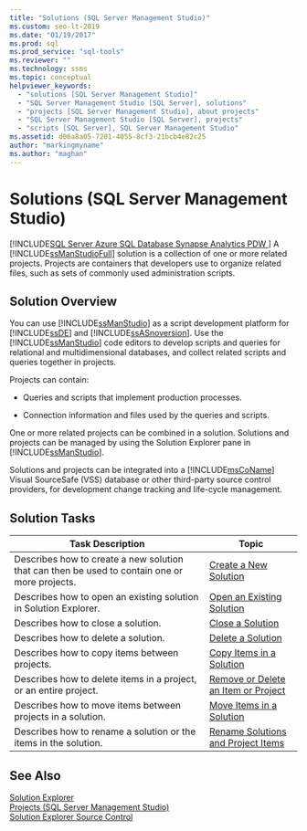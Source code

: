 ```yaml
---
title: "Solutions (SQL Server Management Studio)"
ms.custom: seo-lt-2019
ms.date: "01/19/2017"
ms.prod: sql
ms.prod_service: "sql-tools"
ms.reviewer: ""
ms.technology: ssms
ms.topic: conceptual
helpviewer_keywords: 
  - "solutions [SQL Server Management Studio]"
  - "SQL Server Management Studio [SQL Server], solutions"
  - "projects [SQL Server Management Studio], about projects"
  - "SQL Server Management Studio [SQL Server], projects"
  - "scripts [SQL Server], SQL Server Management Studio"
ms.assetid: d06a8a05-7201-4055-8cf3-21bcb4e82c25
author: "markingmyname"
ms.author: "maghan"
---
```

# Solutions (SQL Server Management Studio)
[!INCLUDE[SQL Server Azure SQL Database Synapse Analytics PDW ](../../includes/applies-to-version/sql-asdb-asdbmi-asa-pdw.md)]
A [!INCLUDE[ssManStudioFull](../../includes/ssmanstudiofull-md.md)] solution is a collection of one or more related projects. Projects are containers that developers use to organize related files, such as sets of commonly used administration scripts.  
  
## Solution Overview  
You can use [!INCLUDE[ssManStudio](../../includes/ssmanstudio-md.md)] as a script development platform for [!INCLUDE[ssDE](../../includes/ssde_md.md)] and [!INCLUDE[ssASnoversion](../../includes/ssasnoversion_md.md)]. Use the [!INCLUDE[ssManStudio](../../includes/ssmanstudio-md.md)] code editors to develop scripts and queries for relational and multidimensional databases, and collect related scripts and queries together in projects.  
  
Projects can contain:  
  
-   Queries and scripts that implement production processes.  
  
-   Connection information and files used by the queries and scripts.  
  
One or more related projects can be combined in a solution. Solutions and projects can be managed by using the Solution Explorer pane in [!INCLUDE[ssManStudio](../../includes/ssmanstudio-md.md)].  
  
Solutions and projects can be integrated into a [!INCLUDE[msCoName](../../includes/msconame_md.md)] Visual SourceSafe (VSS) database or other third-party source control providers, for development change tracking and life-cycle management.  
  
## Solution Tasks  
  
|Task Description|Topic|  
|--------------------|---------|  
|Describes how to create a new solution that can then be used to contain one or more projects.|[Create a New Solution](../../ssms/solution/create-a-new-solution.md)|  
|Describes how to open an existing solution in Solution Explorer.|[Open an Existing Solution](../../ssms/solution/open-an-existing-solution.md)|  
|Describes how to close a solution.|[Close a Solution](../../ssms/solution/close-a-solution.md)|  
|Describes how to delete a solution.|[Delete a Solution](../../ssms/solution/delete-a-solution.md)|  
|Describes how to copy items between projects.|[Copy Items in a Solution](../../ssms/solution/copy-items-in-a-solution.md)|  
|Describes how to delete items in a project, or an entire project.|[Remove or Delete an Item or Project](../../ssms/solution/remove-or-delete-an-item-or-project.md)|  
|Describes how to move items between projects in a solution.|[Move Items in a Solution](../../ssms/solution/move-items-in-a-solution.md)|  
|Describes how to rename a solution or the items in the solution.|[Rename Solutions and Project Items](../../ssms/solution/rename-solutions-and-project-items.md)|  
  
## See Also  
[Solution Explorer](../../ssms/solution/solution-explorer.md)  
[Projects &#40;SQL Server Management Studio&#41;](../../ssms/solution/projects-sql-server-management-studio.md)  
[Solution Explorer Source Control](https://docs.microsoft.com/sql/ssms/solution/solution-explorer)  
  
